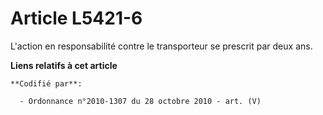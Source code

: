 # Article L5421-6

L'action en responsabilité contre le transporteur se prescrit par deux ans.

**Liens relatifs à cet article**

	**Codifié par**:

	  - Ordonnance n°2010-1307 du 28 octobre 2010 - art. (V)
